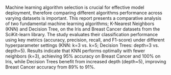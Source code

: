 Machine learning algorithm selection is crucial for effective model deployment, therefore 
comparing different algorithms  performance across varying datasets is important. This report 
presents a comparative analysis of two fundamental machine learning algorithms; K-Nearest 
Neighbors (KNN) and Decision Tree, on the Iris and Breast Cancer datasets from the 
SciKit-learn library. The study evaluates their classification performance using key metrics 
(accuracy, precision, recall, and F1-score) under different hyperparameter settings (KNN: k=3 vs. 
k=5; Decision Trees: depth=3 vs. depth=5). Results indicate that KNN performs optimally with 
fewer neighbors (k=3), achieving 95% accuracy on Breast Cancer and 100% on Iris, while 
Decision Trees benefit from increased depth (depth=5), improving Breast Cancer accuracy from 
89% to 91%.
